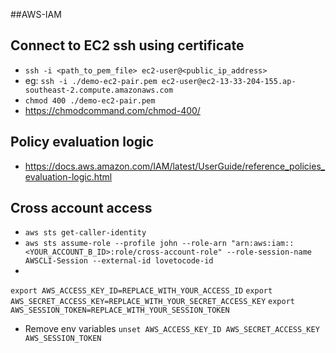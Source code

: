 ##AWS-IAM

## Connect to EC2 ssh using certificate
- `ssh -i <path_to_pem_file> ec2-user@<public_ip_address>`
- eg: `ssh -i ./demo-ec2-pair.pem ec2-user@ec2-13-33-204-155.ap-southeast-2.compute.amazonaws.com`
- `chmod 400 ./demo-ec2-pair.pem`
- https://chmodcommand.com/chmod-400/

## Policy evaluation logic
- https://docs.aws.amazon.com/IAM/latest/UserGuide/reference_policies_evaluation-logic.html

## Cross account access 
- `aws sts get-caller-identity`
- `aws sts assume-role --profile john --role-arn "arn:aws:iam::<YOUR_ACCOUNT_B_ID>:role/cross-account-role" --role-session-name AWSCLI-Session --external-id lovetocode-id`
- 
`export AWS_ACCESS_KEY_ID=REPLACE_WITH_YOUR_ACCESS_ID`
`export AWS_SECRET_ACCESS_KEY=REPLACE_WITH_YOUR_SECRET_ACCESS_KEY`
`export AWS_SESSION_TOKEN=REPLACE_WITH_YOUR_SESSION_TOKEN`

- Remove env variables
`unset AWS_ACCESS_KEY_ID AWS_SECRET_ACCESS_KEY AWS_SESSION_TOKEN`

